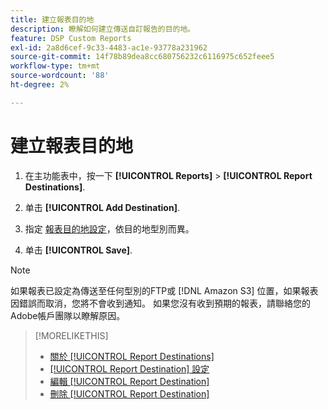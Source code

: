 ```yaml
---
title: 建立報表目的地
description: 瞭解如何建立傳送自訂報告的目的地。
feature: DSP Custom Reports
exl-id: 2a8d6cef-9c33-4483-ac1e-93778a231962
source-git-commit: 14f78b89dea8cc680756232c6116975c652feee5
workflow-type: tm+mt
source-wordcount: '88'
ht-degree: 2%

---
```


# 建立報表目的地

1. 在主功能表中，按一下 **[!UICONTROL Reports]** > **[!UICONTROL Report Destinations]**.

1. 单击 **[!UICONTROL Add Destination]**.

1. 指定 [報表目的地設定](/help/dsp/reports/report-destinations/report-destination-settings.md)，依目的地型別而異。

1. 单击 **[!UICONTROL Save]**.

>[!NOTE]
>
> 如果報表已設定為傳送至任何型別的FTP或 [!DNL Amazon S3] 位置，如果報表因錯誤而取消，您將不會收到通知。 如果您沒有收到預期的報表，請聯絡您的Adobe帳戶團隊以瞭解原因。

>[!MORELIKETHIS]
>
>* [關於 [!UICONTROL Report Destinations]](/help/dsp/reports/report-destinations/report-destination-about.md)
>* [[!UICONTROL Report Destination] 設定](/help/dsp/reports/report-destinations/report-destination-settings.md)
>* [編輯 [!UICONTROL Report Destination]](/help/dsp/reports/report-destinations/report-destination-edit.md)
>* [刪除 [!UICONTROL Report Destination]](/help/dsp/reports/report-destinations/report-destination-delete.md)

